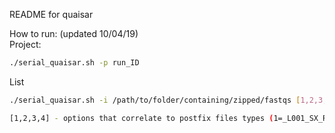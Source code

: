 README for quaisar

How to run: (updated 10/04/19)  
Project:
```bash
./serial_quaisar.sh -p run_ID
```
List
```bash
./serial_quaisar.sh -i /path/to/folder/containing/zipped/fastqs [1,2,3,4] -o /path/to/output/directory/ outputFolderName

[1,2,3,4] - options that correlate to postfix files types (1=_L001_SX_RX_00X_fastq.gz. 2=_RX.fastq.gz. 3=X.fastq.gz 4=_SX_RX_00X.fastq.gz)"
```
